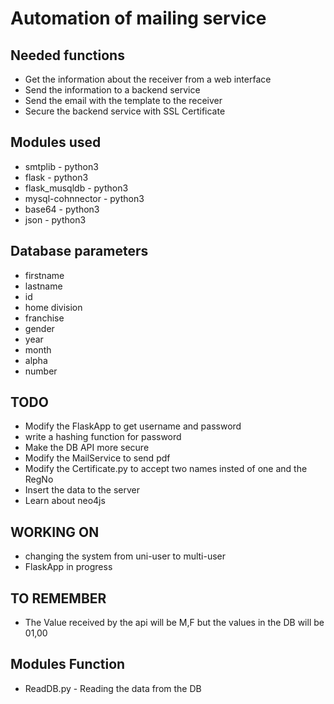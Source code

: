 # Automation of mailing service

## Needed functions
* Get the information about the receiver from a web interface
* Send the information to a backend service
* Send the email with the template to the receiver
* Secure the backend service with SSL Certificate

## Modules used
* smtplib - python3
* flask - python3
* flask_musqldb - python3
* mysql-cohnnector - python3
* base64 - python3
* json - python3

## Database parameters
* firstname
* lastname
* id
* home division
* franchise
* gender
* year
* month
* alpha
* number


## TODO
* Modify the FlaskApp to get username and password
* write a hashing function for password
* Make the DB API more secure
* Modify the MailService to send pdf
* Modify the Certificate.py to accept two names insted of one and the RegNo
* Insert the data to the server
* Learn about neo4js

## WORKING ON
* changing the system from uni-user to multi-user
* FlaskApp in progress

## TO REMEMBER
* The Value received by the api will be M,F but the values in the DB will be 01,00

## Modules Function
* ReadDB.py - Reading the data from the DB

